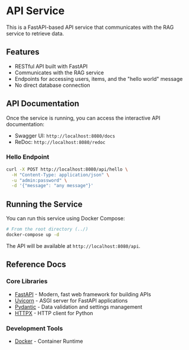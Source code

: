 # API Service

This is a FastAPI-based API service that communicates with the RAG service to retrieve data.

## Features

- RESTful API built with FastAPI
- Communicates with the RAG service
- Endpoints for accessing users, items, and the "hello world" message
- No direct database connection

## API Documentation

Once the service is running, you can access the interactive API documentation:

- Swagger UI: `http://localhost:8080/docs`
- ReDoc: `http://localhost:8080/redoc`


### Hello Endpoint

```bash
curl -X POST http://localhost:8080/api/hello \
  -H "Content-Type: application/json" \
  -u "admin:password" \
  -d '{"message": "any message"}'
```

## Running the Service

You can run this service using Docker Compose:

```bash
# From the root directory (../)
docker-compose up -d
```

The API will be available at `http://localhost:8080/api`.


## Reference Docs

### Core Libraries
- [FastAPI](https://fastapi.tiangolo.com/) - Modern, fast web framework for building APIs
- [Uvicorn](https://www.uvicorn.org/) - ASGI server for FastAPI applications
- [Pydantic](https://docs.pydantic.dev/) - Data validation and settings management
- [HTTPX](https://www.python-httpx.org/) - HTTP client for Python

### Development Tools
- [Docker](https://docs.docker.com/) - Container Runtime
